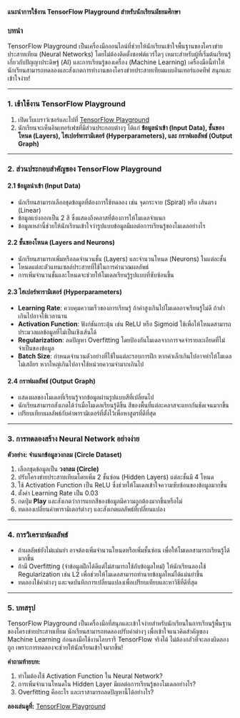 **แนะนำการใช้งาน TensorFlow Playground สำหรับนักเรียนมัธยมศึกษา**

### บทนำ
TensorFlow Playground เป็นเครื่องมือออนไลน์ที่ช่วยให้นักเรียนเข้าใจพื้นฐานของโครงข่ายประสาทเทียม (Neural Networks) โดยไม่ต้องติดตั้งซอฟต์แวร์ใดๆ เหมาะสำหรับผู้ที่เริ่มต้นเรียนรู้เกี่ยวกับปัญญาประดิษฐ์ (AI) และการเรียนรู้ของเครื่อง (Machine Learning) เครื่องมือนี้ทำให้นักเรียนสามารถทดลองและสังเกตการทำงานของโครงข่ายประสาทเทียมแบบอินเทอร์แอคทีฟ สนุกและเข้าใจง่าย!

---
### 1. เข้าใช้งาน TensorFlow Playground
1. เปิดเว็บเบราว์เซอร์และไปที่ [TensorFlow Playground](https://playground.tensorflow.org/)
2. นักเรียนจะเห็นอินเทอร์เฟซที่มีส่วนประกอบต่างๆ ได้แก่ **ข้อมูลนำเข้า (Input Data), ชั้นของโหนด (Layers), ไฮเปอร์พารามิเตอร์ (Hyperparameters), และ กราฟผลลัพธ์ (Output Graph)**

---
### 2. ส่วนประกอบสำคัญของ TensorFlow Playground
#### **2.1 ข้อมูลนำเข้า (Input Data)**
- นักเรียนสามารถเลือกชุดข้อมูลที่ต้องการใช้ทดลอง เช่น จุดกระจาย (Spiral) หรือ เส้นตรง (Linear)
- ข้อมูลแบ่งออกเป็น 2 สี ซึ่งแสดงถึงคลาสที่ต้องการให้โมเดลจำแนก
- ข้อมูลเหล่านี้ช่วยให้นักเรียนเข้าใจว่ารูปแบบข้อมูลมีผลต่อการเรียนรู้ของโมเดลอย่างไร

#### **2.2 ชั้นของโหนด (Layers and Neurons)**
- นักเรียนสามารถเพิ่มหรือลดจำนวนชั้น (Layers) และจำนวนโหนด (Neurons) ในแต่ละชั้น
- โหนดแต่ละตัวแทนเซลล์ประสาทที่ใช้ในการคำนวณผลลัพธ์
- การเพิ่มจำนวนชั้นและโหนดจะช่วยให้โมเดลเรียนรู้รูปแบบที่ซับซ้อนขึ้น

#### **2.3 ไฮเปอร์พารามิเตอร์ (Hyperparameters)**
- **Learning Rate**: ควบคุมความเร็วของการเรียนรู้ ถ้าค่าสูงเกินไปโมเดลอาจเรียนรู้ไม่ดี ถ้าต่ำเกินไปอาจใช้เวลานาน
- **Activation Function**: ฟังก์ชันกระตุ้น เช่น ReLU หรือ Sigmoid ใช้เพื่อให้โหนดสามารถประมวลผลข้อมูลที่ไม่เป็นเชิงเส้นได้
- **Regularization**: ลดปัญหา Overfitting โดยป้องกันโมเดลจากการจดจำรายละเอียดที่ไม่จำเป็นของข้อมูล
- **Batch Size**: กำหนดจำนวนตัวอย่างที่ใช้ในแต่ละรอบการฝึก หากค่าเล็กเกินไปอาจทำให้โมเดลไม่เสถียร หากใหญ่เกินไปอาจใช้หน่วยความจำมากเกินไป

#### **2.4 กราฟผลลัพธ์ (Output Graph)**
- แสดงผลของโมเดลที่เรียนรู้จากข้อมูลผ่านรูปแบบสีที่เปลี่ยนไป
- นักเรียนสามารถสังเกตได้ว่าเมื่อโมเดลเรียนรู้ดีขึ้น สีของพื้นที่แต่ละคลาสจะแยกกันชัดเจนมากขึ้น
- เปรียบเทียบผลลัพธ์กับค่าพารามิเตอร์ที่ตั้งไว้เพื่อหาสูตรที่ดีที่สุด

---
### 3. การทดลองสร้าง Neural Network อย่างง่าย
**ตัวอย่าง: จำแนกข้อมูลวงกลม (Circle Dataset)**
1. เลือกชุดข้อมูลเป็น **วงกลม (Circle)**
2. ปรับโครงข่ายประสาทเทียมโดยเพิ่ม 2 ชั้นซ่อน (Hidden Layers) แต่ละชั้นมี 4 โหนด
3. ใช้ Activation Function เป็น ReLU ซึ่งช่วยให้โมเดลเข้าใจความซับซ้อนของข้อมูลมากขึ้น
4. ตั้งค่า Learning Rate เป็น 0.03
5. กดปุ่ม **Play** และสังเกตว่าการแยกสีของข้อมูลมีความถูกต้องมากขึ้นหรือไม่
6. ทดลองเปลี่ยนค่าพารามิเตอร์ต่างๆ และสังเกตผลลัพธ์ที่เปลี่ยนแปลง

---
### 4. การวิเคราะห์ผลลัพธ์
- ถ้าผลลัพธ์ยังไม่แม่นยำ อาจต้องเพิ่มจำนวนโหนดหรือเพิ่มชั้นซ่อน เพื่อให้โมเดลสามารถเรียนรู้ได้มากขึ้น
- ถ้ามี Overfitting (จำข้อมูลฝึกได้ดีแต่ไม่สามารถใช้กับข้อมูลใหม่) ให้นักเรียนลองใช้ Regularization เช่น L2 เพื่อช่วยให้โมเดลสามารถทำนายข้อมูลใหม่ได้แม่นยำขึ้น
- ทดลองใช้ค่าต่างๆ และจดบันทึกการเปลี่ยนแปลงเพื่อเปรียบเทียบและหาวิธีที่ดีที่สุด

---
### 5. บทสรุป
TensorFlow Playground เป็นเครื่องมือที่สนุกและเข้าใจง่ายสำหรับนักเรียนในการเรียนรู้พื้นฐานของโครงข่ายประสาทเทียม นักเรียนสามารถทดลองปรับค่าต่างๆ เพื่อเข้าใจแนวคิดสำคัญของ Machine Learning ก่อนลงมือใช้งานไลบรารี TensorFlow จริงได้ ไม่ต้องกลัวที่จะลองผิดลองถูก เพราะการทดลองจะช่วยให้นักเรียนเข้าใจมากขึ้น!

**คำถามท้ายบท:**
1. ทำไมต้องใช้ Activation Function ใน Neural Network?
2. การเพิ่มจำนวนโหนดใน Hidden Layer มีผลต่อการเรียนรู้ของโมเดลอย่างไร?
3. Overfitting คืออะไร และเราสามารถลดปัญหานี้ได้อย่างไร?

**ลองเล่นดูที่:** [TensorFlow Playground](https://playground.tensorflow.org/)
